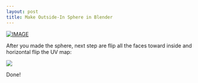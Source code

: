 ```yaml
---
layout: post
title: Make Outside-In Sphere in Blender
---
```


[![IMAGE](https://www.youtube.com/watch?v=yc0b5GcYl3U/0.jpg)](https://www.youtube.com/watch?v=yc0b5GcYl3U "How To Unwrap A UV Sphere In Blender")

After you made the sphere, next step are flip all the faces toward inside and horizontal flip the UV map:

![](../../../../../public/images/outsidein_sphere_blender/1.png)

Done!